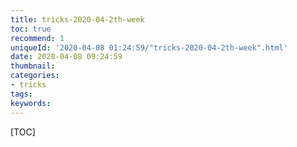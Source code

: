 ```yaml
---
title: tricks-2020-04-2th-week
toc: true
recommend: 1
uniqueId: '2020-04-08 01:24:59/"tricks-2020-04-2th-week".html'
date: 2020-04-08 09:24:59
thumbnail:
categories:
- tricks
tags:
keywords:
---
```


[TOC]

<!--more-->
